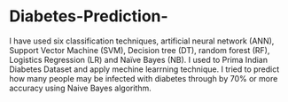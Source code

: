 # Diabetes-Prediction-
I have used six classification techniques, artificial neural network (ANN), Support Vector Machine (SVM), Decision tree (DT), random forest (RF), Logistics Regression (LR) and Naïve Bayes (NB). I used to Prima Indian Diabetes Dataset and apply mechine learrning technique. I tried to predict how many people may be infected with diabetes through by 70% or more accuracy using Naive Bayes algorithm.
